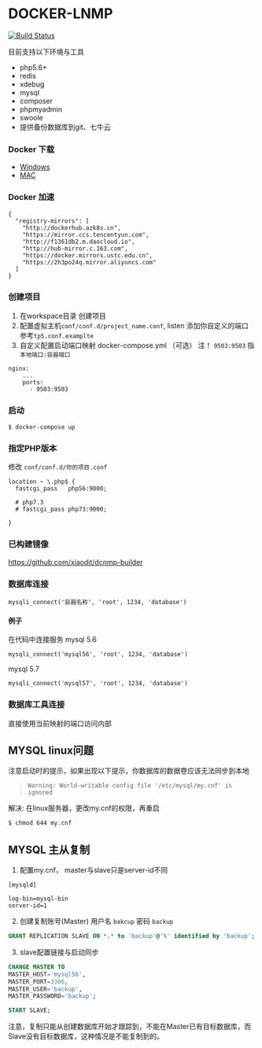 # DOCKER-LNMP
[![Build Status](https://travis-ci.com/xiaodit/dcnmp-builder.svg?branch=master)](https://travis-ci.com/xiaodit/dcnmp-builder)

目前支持以下环境与工具
* php5.6+
* redis
* xdebug
* mysql
* composer
* phpmyadmin
* swoole
* 提供备份数据库到git、七牛云

### Docker 下载
- [Windows](https://download.docker.com/win/stable/Docker%20for%20Windows%20Installer.exe)
- [MAC](https://download.docker.com/mac/stable/Docker.dmg)

### Docker 加速
~~~
{
  "registry-mirrors": [
    "http://dockerhub.azk8s.cn",
    "https://mirror.ccs.tencentyun.com",
    "http://f1361db2.m.daocloud.io",
    "http://hub-mirror.c.163.com",
    "https://docker.mirrors.ustc.edu.cn",
    "https://2h3po24q.mirror.aliyuncs.com"
  ]
}
~~~

### 创建项目
1. 在workspace目录 创建项目
2. 配置虚拟主机```conf/conf.d/project_name.conf```, listen 添加你自定义的端口 参考```tp5.conf.examplte```
3. 自定义配置启动端口映射 docker-compose.yml （可选）
注！ ```9503:9503``` 指 ```本地端口:容器端口```
~~~
nginx:
    ...
    ports:
      - 9503:9503
~~~

### 启动
~~~
$ docker-compose up
~~~

### 指定PHP版本
修改 ```conf/conf.d/你的项目.conf```
~~~
location ~ \.php$ {
  fastcgi_pass   php56:9000;

  # php7.3
  # fastcgi_pass php73:9000;

}
~~~

### 已构建镜像
https://github.com/xiaodit/dcnmp-builder

### 数据库连接
~~~
mysqli_connect('容器名称', 'root', 1234, 'database')
~~~

#### 例子
在代码中连接服务
mysql 5.6
```
mysqli_connect('mysql56', 'root', 1234, 'database')
```

mysql 5.7
```
mysqli_connect('mysql57', 'root', 1234, 'database')
```

### 数据库工具连接
直接使用当前映射的端口访问内部

## MYSQL linux问题
注意启动时的提示，如果出现以下提示，你数据库的数据卷应该无法同步到本地
> `Warning: World-writable config file '/etc/mysql/my.cnf' is ignored`

解决: 在linux服务器，更改my.cnf的权限，再重启

```bash
$ chmod 644 my.cnf
```

## MYSQL 主从复制
1. 配置my.cnf， master与slave只是server-id不同
```
[mysqld]

log-bin=mysql-bin
server-id=1
```
2. 创建复制账号(Master) 用户名 `bakcup` 密码 `backup`
```sql
GRANT REPLICATION SLAVE ON *.* to 'backup'@'%' identified by 'backup';
```
3. slave配置链接与启动同步
```sql
CHANGE MASTER TO 
MASTER_HOST='mysql56',
MASTER_PORT=3306,
MASTER_USER='backup',
MASTER_PASSWORD='backup';
```

```sql
START SLAVE;
```
注意，复制只能从创建数据库开始才跟踪到，不能在Master已有目标数据库，而Slave没有目标数据库，这种情况是不能复制到的。

